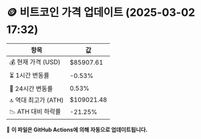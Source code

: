 # 🪙 비트코인 가격 업데이트 (2025-03-02 17:32)

| 항목                | 값 |
|--------------------|----------------|
| 💰 현재 가격 (USD) | $85907.61 |
| ⏳ 1시간 변동률    | -0.53% |
| 📆 24시간 변동률   | 0.53% |
| 🔝 역대 최고가 (ATH) | $109021.48 |
| 📉 ATH 대비 하락률 | -21.25% |

🔄 **이 파일은 GitHub Actions에 의해 자동으로 업데이트됩니다.**

